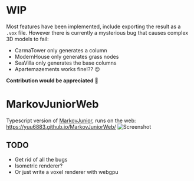 # WIP
Most features have been implemented, include exporting the result as a `.vox` file.
However there is currently a mysterious bug that causes complex 3D models to fail:
- CarmaTower only generates a column
- ModernHouse only generates grass nodes
- SeaVilla only generates the base columns
- Apartemazements works fine!?? 😐

**Contribution would be appreciated** 🙏

# MarkovJuniorWeb
Typescript version of [MarkovJunior](https://github.com/mxgmn/MarkovJunior), runs on the web: https://yuu6883.github.io/MarkovJuniorWeb/
![Screenshot](https://user-images.githubusercontent.com/38842891/175770324-95861150-eafa-4fd0-b761-5abe756b0537.png)

## TODO
- Get rid of all the bugs
- Isometric renderer?
- Or just write a voxel renderer with webgpu
